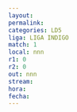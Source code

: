 ```yaml
---
layout: 
permalink: 
categories: LD5
liga: LIGA INDIGO
match: 1
local: nnn
r1: 0
r2: 0
out: nnn
stream: 
hora: 
fecha:
---
```

